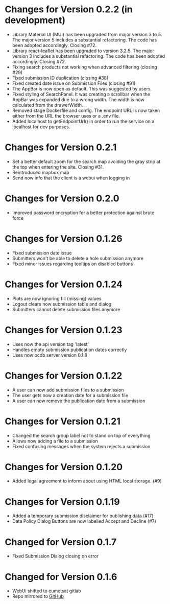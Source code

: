 # Changes for Version 0.2.2 (in development)

- Library Material UI (MUI) has been upgraded from major version 3 to 5.
  The major version 5 includes a substantial refactoring. The code has been adopted accordingly.
  Closing #72. 
- Library react-leaflet has been upgraded to version 3.2.5. The major version 3 includes
  a substantial refactoring. The code has been adopted accordingly. Closing #72.  
- Fixing search products not working when advanced filtering (closing #29)
- Fixed submission ID duplication (closing #38)
- Fixed created date issue on Submission Files (closing #91) 
- The AppBar is now open as default. This was suggested by users.
- Fixed styling of SearchPanel. It was creating a scrollbar when the AppBar was expanded due to a wrong width. The width 
  is now calculated from the drawerWidth. 
- Removed stage Dockerfile and config. The endpoint URL is now taken either from the URL the browser uses or a .env 
  file.
- Added localhost to getEndpointUrl() in order to run the service on a localhost for dev purposes.

# Changes for Version 0.2.1

- Set a better default zoom for the search map avoiding the gray strip at the top when entering the site. Closing #31.
- Reintroduced mapbox map
- Send now info that the client is a webui when logging in

# Changes for Version 0.2.0

- Improved password encryption for a better protection against brute force 

# Changes for Version 0.1.26

- Fixed submission date issue
- Submitters won't be able to delete a hole submission anymore
- Fixed minor issues regarding tooltips on disabled buttons

# Changes for Version 0.1.24

- Plots are now ignoring fill (missing) values
- Logout clears now submission table and dialog
- Submitters cannot delete submission files anymore 

# Changes for Version 0.1.23

- Uses now the api version tag 'latest'
- Handles empty submission publication dates correctly
- Uses now ocdb server version 0.1.8

# Changes for Version 0.1.22

- A user can now add submission files to a submission
- The user gets now a creation date for a submission file
- A user can now remove the publication date from a submission

# Changes for Version 0.1.21

- Changed the search group label not to stand on top of everything 
- Allows now adding a file to a submission
- Fixed confusing messages when the system rejects a submission


# Changes for Version 0.1.20

- Added legal agreement to inform about using HTML local storage. (#9)


# Changes for Version 0.1.19

- Added a temporary submission disclaimer for publishing data (#17)
- Data Policy Dialog Buttons are now labelled Accept and Decline (#7)

# Changed for Version 0.1.7

- Fixed Submission Dialog closing on error

# Changed for Version 0.1.6

- WebUi shifted to eumetsat gitlab
- Repo mirrored to [GitHub](https://github.com/eocdb/ocdb-webui)
